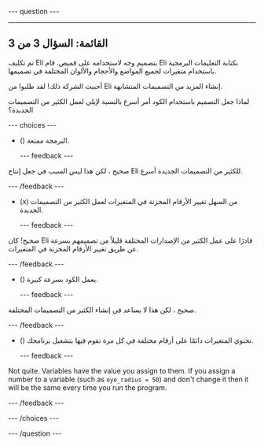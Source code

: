 
--- question ---

---
القائمة: السؤال 3 من 3
---

تم تكليف Eli بتصميم وجه لاستخدامه على قميص. قام Eli بكتابة التعليمات البرمجية باستخدام متغيرات لجميع المواضع والأحجام والألوان المختلفة في تصميمها.

أحببت الشركة ذلك! لقد طلبوا من Eli إنشاء المزيد من التصميمات المتشابهة.

لماذا جعل التصميم باستخدام الكود أمر أسرع بالنسبة لإيلي لعمل الكثير من التصميمات الجديدة؟

--- choices ---

- () البرمجة ممتعة.

  --- feedback ---

صحيح ، لكن هذا ليس السبب في جعل إنتاج Eli للكثير من التصميمات الجديدة أسرع.

  --- /feedback ---

- (x) من السهل تغيير الأرقام المخزنة في المتغيرات لعمل الكثير من التصميمات الجديدة.

  --- feedback ---

صحيح! كان Eli قادرًا على عمل الكثير من الإصدارات المختلفة قليلاً من تصميمهم بسرعة عن طريق تغيير الأرقام المخزنة في المتغيرات.

  --- /feedback ---

- () يعمل الكود بسرعة كبيرة.

  --- feedback ---

صحيح ، لكن هذا لا يساعد في إنشاء الكثير من التصميمات المختلفة.

  --- /feedback ---

- () تحتوي المتغيرات دائمًا على أرقام مختلفة في كل مرة تقوم فيها بتشغيل برنامجك.

  --- feedback ---

Not quite. Variables have the value you assign to them. If you assign a number to a variable (such as `eye_radius = 50`) and don't change it then it will be the same every time you run the program.

  --- /feedback ---

--- /choices ---

--- /question ---

